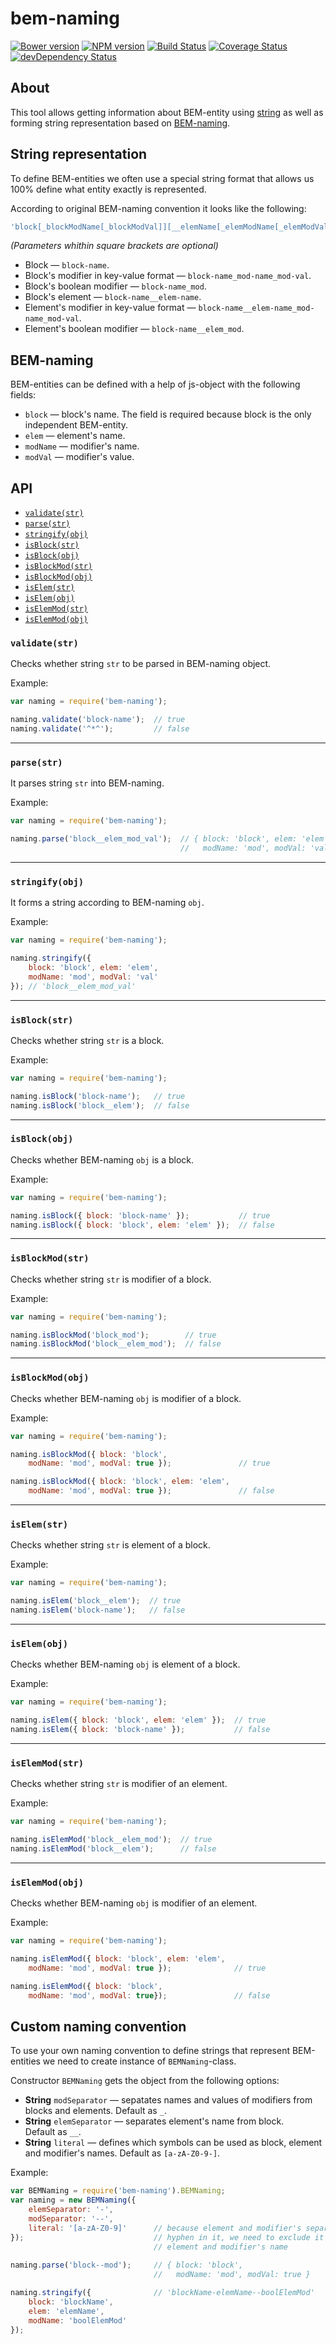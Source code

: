 bem-naming
==========

[![Bower version](https://badge.fury.io/bo/bem-naming.svg)](http://badge.fury.io/bo/bem-naming) [![NPM version](https://badge.fury.io/js/bem-naming.svg)](http://badge.fury.io/js/bem-naming) [![Build Status](https://travis-ci.org/bem/bem-naming.svg)](https://travis-ci.org/bem/bem-naming) [![Coverage Status](https://img.shields.io/coveralls/bem/bem-naming.svg?branch=master)](https://coveralls.io/r/bem/bem-naming) [![devDependency Status](https://david-dm.org/bem/bem-naming/dev-status.svg)](https://david-dm.org/bem/bem-naming#info=devDependencies)

About
-----

This tool allows getting information about BEM-entity using [string](#string-representation) as well as forming string representation based on [BEM-naming](#bem-naming).

String representation
---------------------
To define BEM-entities we often use a special string format that allows us 100% define what entity exactly is represented.

According to original BEM-naming convention it looks like the following:

```js
'block[_blockModName[_blockModVal]][__elemName[_elemModName[_elemModVal]]]'
```

*(Parameters whithin square brackets are optional)*

* Block — `block-name`.
* Block's modifier in key-value format — `block-name_mod-name_mod-val`.
* Block's boolean modifier — `block-name_mod`.
* Block's element — `block-name__elem-name`.
* Element's modifier in key-value format — `block-name__elem-name_mod-name_mod-val`.
* Element's boolean modifier — `block-name__elem_mod`.

BEM-naming
----------

BEM-entities can be defined with a help of js-object with the following fields:

* `block` — block's name. The field is required because block is the only independent BEM-entity.
* `elem` — element's name.
* `modName` — modifier's name.
* `modVal` — modifier's value.

API
---

* [`validate(str)`](#validatestr)
* [`parse(str)`](#parsestr)
* [`stringify(obj)`](#stringifyobj)
* [`isBlock(str)`](#isblockstr)
* [`isBlock(obj)`](#isblockobj)
* [`isBlockMod(str)`](#isblockmodstr)
* [`isBlockMod(obj)`](#isblockmodobj)
* [`isElem(str)`](#iselemstr)
* [`isElem(obj)`](#iselemobj)
* [`isElemMod(str)`](#iselemmodstr)
* [`isElemMod(obj)`](#iselemmodobj)

### `validate(str)`

Checks whether string `str` to be parsed in BEM-naming object.

Example:

```js
var naming = require('bem-naming');

naming.validate('block-name');  // true
naming.validate('^*^');         // false
```

<hr/>

### `parse(str)`

It parses string `str` into BEM-naming.

Example:

```js
var naming = require('bem-naming');

naming.parse('block__elem_mod_val');  // { block: 'block', elem: 'elem',
                                      //   modName: 'mod', modVal: 'val' }
```

<hr/>

### `stringify(obj)`

It forms a string according to BEM-naming `obj`.

Example:

```js
var naming = require('bem-naming');

naming.stringify({
    block: 'block', elem: 'elem',
    modName: 'mod', modVal: 'val'
}); // 'block__elem_mod_val'
```

<hr/>

### `isBlock(str)`

Checks whether string `str` is a block.

Example:

```js
var naming = require('bem-naming');

naming.isBlock('block-name');   // true
naming.isBlock('block__elem');  // false
```

<hr/>

### `isBlock(obj)`

Checks whether BEM-naming `obj` is a block.

Example:

```js
var naming = require('bem-naming');

naming.isBlock({ block: 'block-name' });           // true
naming.isBlock({ block: 'block', elem: 'elem' });  // false
```

<hr/>

### `isBlockMod(str)`

Checks whether string `str` is modifier of a block.

Example:

```js
var naming = require('bem-naming');

naming.isBlockMod('block_mod');        // true
naming.isBlockMod('block__elem_mod');  // false
```

<hr/>

### `isBlockMod(obj)`

Checks whether BEM-naming `obj` is modifier of a block.

Example:

```js
var naming = require('bem-naming');

naming.isBlockMod({ block: 'block',
    modName: 'mod', modVal: true });               // true

naming.isBlockMod({ block: 'block', elem: 'elem',
    modName: 'mod', modVal: true });               // false
```

<hr/>

### `isElem(str)`

Checks whether string `str` is element of a block.

Example:

```js
var naming = require('bem-naming');

naming.isElem('block__elem');  // true
naming.isElem('block-name');   // false
```

<hr/>

### `isElem(obj)`

Checks whether BEM-naming `obj` is element of a block.

Example:

```js
var naming = require('bem-naming');

naming.isElem({ block: 'block', elem: 'elem' });  // true
naming.isElem({ block: 'block-name' });           // false
```

<hr/>

### `isElemMod(str)`

Checks whether string `str` is modifier of an element.

Example:

```js
var naming = require('bem-naming');

naming.isElemMod('block__elem_mod');  // true
naming.isElemMod('block__elem');      // false
```

<hr/>

### `isElemMod(obj)`

Checks whether BEM-naming `obj` is modifier of an element.

Example:

```js
var naming = require('bem-naming');

naming.isElemMod({ block: 'block', elem: 'elem',
    modName: 'mod', modVal: true });              // true

naming.isElemMod({ block: 'block',
    modName: 'mod', modVal: true});               // false
```

Custom naming convention
------------------------

To use your own naming convention to define strings that represent BEM-entities we need to create instance of `BEMNaming`-class.

Constructor `BEMNaming` gets the object from the following options:

* **String** `modSeparator` — sepatates names and values of modifiers from blocks and elements. Default&nbsp;as&nbsp;`_`.
* **String** `elemSeparator` — separates element's name from block. Default&nbsp;as&nbsp;`__`.
* **String** `literal` — defines which symbols can be used as block, element and modifier's names. Default&nbsp;as&nbsp;`[a-zA-Z0-9-]`.

Example:

```js
var BEMNaming = require('bem-naming').BEMNaming;
var naming = new BEMNaming({
    elemSeparator: '-',
    modSeparator: '--',
    literal: '[a-zA-Z0-9]'      // because element and modifier's separators include
});                             // hyphen in it, we need to exclude it from block,
                                // element and modifier's name
                                
naming.parse('block--mod');     // { block: 'block',
                                //   modName: 'mod', modVal: true }

naming.stringify({              // 'blockName-elemName--boolElemMod'
    block: 'blockName',
    elem: 'elemName',
    modName: 'boolElemMod'
});
```

